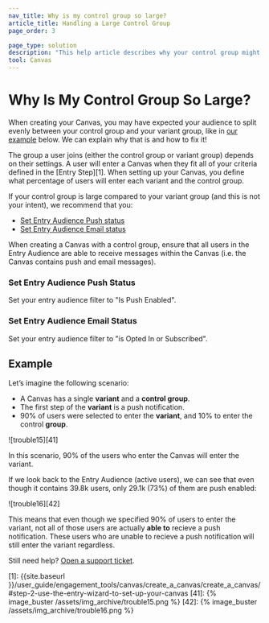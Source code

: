 ```yaml
---
nav_title: Why is my control group so large?
article_title: Handling a Large Control Group
page_order: 3

page_type: solution
description: "This help article describes why your control group might be larger than expected, and walks you through steps to fix this."
tool: Canvas
---
```


# Why Is My Control Group So Large?

When creating your Canvas, you may have expected your audience to split evenly between your control group and your variant group, like in [our example](#example) below. We can explain why that is and how to fix it!

The group a user joins (either the control group or variant group) depends on their settings. A user will enter a Canvas when they fit all of your criteria defined in the [Entry Step][1]. When setting up your Canvas, you define what percentage of users will enter each variant and the control group.

If your control group is large compared to your variant group (and this is not your intent), we recommend that you:

* [Set Entry Audience Push status](#set-entry-audience-push-status)
* [Set Entry Audience Email status](#set-entry-audience-email-status)

When creating a Canvas with a control group, ensure that all users in the Entry Audience are able to receive messages within the Canvas (i.e. the Canvas contains push and email messages).

### Set Entry Audience Push Status

Set your entry audience filter to "Is Push Enabled".

### Set Entry Audience Email Status

Set your entry audience filter to "is Opted In or Subscribed".


## Example

Let’s imagine the following scenario:
- A Canvas has a single **variant** and a **control group**.
- The first step of the **variant** is a push notification.
- 90% of users were selected to enter the **variant**, and 10% to enter the control **group**.

![trouble15][41]

In this scenario, 90% of the users who enter the Canvas will enter the variant. 

If we look back to the Entry Audience (active users), we can see that even though it contains 39.8k users, only 29.1k (73%) of them are push enabled:

![trouble16][42]

This means that even though we specified 90% of users to enter the variant, not all of those users are actually **able to** recieve a push notification. These users who are unable to recieve a push notification will still enter the variant regardless.

Still need help? [Open a support ticket]({{site.baseurl}}/support_contact/).

[1]: {{site.baseurl }}/user_guide/engagement_tools/canvas/create_a_canvas/create_a_canvas/#step-2-use-the-entry-wizard-to-set-up-your-canvas
[41]: {% image_buster /assets/img_archive/trouble15.png %}
[42]: {% image_buster /assets/img_archive/trouble16.png %}
